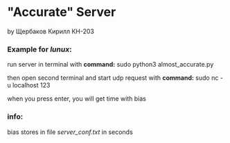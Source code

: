 # "Accurate" Server

by Щербаков Кирилл КН-203

### Example for *lunux*:

run server in terminal with **command:** sudo python3 almost_accurate.py

then open second terminal and start udp request with **command:** sudo nc -u localhost 123

when you press enter, you will get time with bias

### info: 

bias stores in file *server_conf.txt* in seconds
